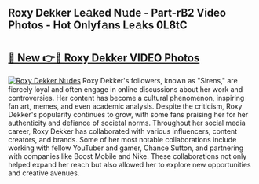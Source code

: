 ## Roxy Dekker Le𝚊ked N𝚞de - Part-rB2 Video Photos - Hot Onlyf𝚊ns Le𝚊ks 0L8tC

# <h2><a href="http://ac18111.deff.icu/?id=Roxy+Dekker">🔗 New 👉🔴 Roxy Dekker VIDEO Photos</a></h2>

[![Roxy Dekker N𝚞des](https://i.imgur.com/rIISA9y.gif)](http://ac18111.deff.icu/?id=Roxy+Dekker)
Roxy Dekker's followers, known as "Sirens," are fiercely loyal and often engage in online discussions about her work and controversies. Her content has become a cultural phenomenon, inspiring fan art, memes, and even academic analysis. Despite the criticism, Roxy Dekker's popularity continues to grow, with some fans praising her for her authenticity and defiance of societal norms. Throughout her social media career, Roxy Dekker has collaborated with various influencers, content creators, and brands. Some of her most notable collaborations include working with fellow YouTuber and gamer, Chance Sutton, and partnering with companies like Boost Mobile and Nike. These collaborations not only helped expand her reach but also allowed her to explore new opportunities and creative avenues.
